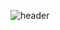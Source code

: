 ![header](https://capsule-render.vercel.app/api?type=transparent&color=black&height=150&section=header&text=devgyuwan&fontSize=90)
